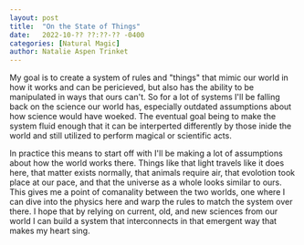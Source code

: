 ```yaml
---
layout: post
title:  "On the State of Things"
date:   2022-10-?? ??:??-?? -0400
categories: [Natural Magic]
author: Natalie Aspen Trinket
---
```

My goal is to create a system of rules and "things" that mimic our world in how it works and can be pericieved, but also has the ability to be manipulated in ways that ours can't. So for a lot of systems I'll be falling back on the science our world has, especially outdated assumptions about how science would have woeked. The eventual goal being to make the system fluid enough that it can be interperted differently by those inide the world and still utilized to perform magical or scientific acts. 

In practice this means to start off with I'll be making a lot of assumptions about how the world works there. Things like that light travels like it does here, that matter exists normally, that animals require air, that evolotion took place at our pace, and that the universe as a whole looks similar to ours. This gives me a point of comanality between the two worlds, one where I can dive into the physics here and warp the rules to match the system over there. I hope that by relying on current, old, and new sciences from our world I can build a system that interconnects in that emergent way that makes my heart sing. 